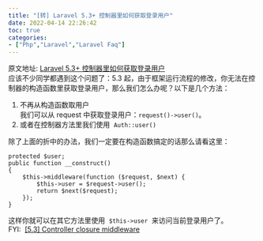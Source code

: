 ```yaml
---
title: "[转] Laravel 5.3+ 控制器里如何获取登录用户"
date: 2022-04-14 22:26:42
toc: true
categories:
- ["Php","Laravel","Laravel Faq"]
---
```


原文地址: [Laravel 5.3+ 控制器里如何获取登录用户](https://laravel-china.org/topics/3355/how-to-get-login-user-in-laravel-53-controller)<br />应该不少同学都遇到这个问题了：5.3 起，由于框架运行流程的修改，你无法在控制器的构造函数里获取登录用户，那么我们怎么办呢？以下是几个方法：

1. 不再从构造函数取用户<br />我们可以从 request 中获取登录用户：`request()->user()`。
2. 或者在控制器方法里我们使用  `Auth::user()`

除了上面的折中的办法，我们一定要在构造函数搞定的话那么请看这里：

```
protected $user;
public function __construct()
{
    $this->middleware(function ($request, $next) {
        $this->user = $request->user();
        return $next($request);
    });
}
```
这样你就可以在其它方法里使用  `$this->user`  来访问当前登录用户了。<br />FYI:  [[5.3] Controller closure middleware](https://github.com/laravel/framework/pull/15080)

